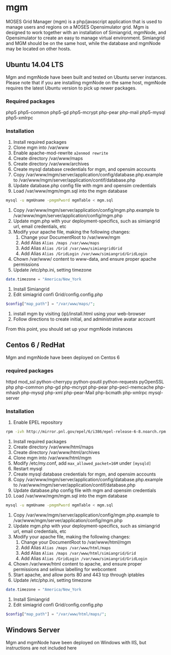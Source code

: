 # mgm

MOSES Grid Manager (mgm) is a php/javascript application that is used to manage users and regions on a MOSES Opensimulator grid.  Mgm is designed to work together with an installation of Simiangrid, mgmNode, and Opensimulator to create an easy to manage virtual environment.  Simiangrid and MGM should be on the same host, while the database and mgmNode may be located on other hosts.

## Ubuntu 14.04 LTS

Mgm and mgmNode have been built and tested on Ubuntu server instances.  Please note that if you are installing mgmNode on the same host, mgmNode requires the latest Ubuntu version to pick up newer packages.

### Required packages

php5 php5-common php5-gd php5-mcrypt php-pear php-mail php5-mysql php5-xmlrpc

### Installation
1. Install required packages
1. Clone mgm into /var/www
1. Enable apache-mod-rewrite `a2enmod rewrite`
1. Create directory /var/www/maps
1. Create directory /var/www/archives
1. Create mysql database credentials for mgm, and opensim accounts
1. Copy /var/www/mgm/server/application/config/database.php.example to /var/www/mgm/server/application/contif/database.php
1. Update database.php config file with mgm and opensim credentials
1. Load /var/www/mgm/mgm.sql into the mgm database
```bash
mysql -u mgmUname -pmgmPword mgmTable < mgm.sql
```
1. Copy /var/www/mgm/server/application/config/mgm.php.example to /var/www/mgm/server/application/config/mgm.php
1. Update mgm.php with your deployment-specifics, such as simiangrid url, email credentials, etc
1. Modify your apache file, making the following changes:
    1. Change your DocumentRoot to /var/www/mgm
    1. Add Alias `Alias /maps /var/www/maps`
    1. Add Alias `Alias /Grid /var/www/simiangridGrid`
    1. Add Alias `Alias /GridLogin /var/www/simiangrid/GridLogin`
1. Chown /var/www/ content to www-data, and ensure proper apache permissions
1. Update /etc/php.ini, setting timezone
```php
date.timezone = "America/New_York
```
1. Install Simiangrid
1. Edit simiagrid confi Grid/config.config.php
```php
$config["map_path"] = "/var/www/maps/";
```
1. install mgm by visiting (ip)/install.html using your web-browser
1. Follow directions to create initial, and administrative avatar account

From this point, you should set up your mgmNode instances

## Centos 6 / RedHat
Mgm and mgmNode have been deployed on Centos 6

### required packages

httpd mod_ssl python-cherrypy python-psutil python-requests pyOpenSSL php php-common php-gd php-mcrypt php-pear php-pecl-memcache php-mhash php-mysql php-xml php-pear-Mail php-bcmath php-xmlrpc mysql-server

### Installation
1. Enable EPEL repository
```bash
rpm -ivh http://mirror.pnl.gov/epel/6/i386/epel-release-6-8.noarch.rpm
```
1. Install required packages
1. Create directory /var/www/html/maps
1. Create directory /var/www/html/archives
1. Clone mgm into /var/www/html/mgm
1. Modify /etc/my.conf, add `max_allowed_packet=16M` under `[mysqld]`
1. Restart mysql
1. Create mysql database credentials for mgm, and opensim accounts
1. Copy /var/www/mgm/server/application/config/database.php.example to /var/www/mgm/server/application/contif/database.php
1. Update database.php config file with mgm and opensim credentials
1. Load /var/www/mgm/mgm.sql into the mgm database
```bash
mysql -u mgmUname -pmgmPword mgmTable < mgm.sql
```
1. Copy /var/www/mgm/server/application/config/mgm.php.example to /var/www/mgm/server/application/config/mgm.php
1. Update mgm.php with your deployment-specifics, such as simiangrid url, email credentials, etc
1. Modify your apache file, making the following changes:
    1. Change your DocumentRoot to /var/www/html/mgm
    1. Add Alias `Alias /maps /var/www/html/maps`
    1. Add Alias `Alias /maps /var/www/html/simiangrid/Grid`
    1. Add Alias `Alias /GridLogin /var/www/simiangrid/GridLogin`
1. Chown /var/www/html content to apache, and ensure proper permissions and selinux labelling for webcontent
1. Start apache, and allow ports 80 and 443 tcp through iptables
1. Update /etc/php.ini, setting timezone
```php
date.timezone = "America/New_York
```
1. Install Simiangrid
1. Edit simiagrid confi Grid/config.config.php
```php
$config["map_path"] = "/var/www/html/maps/";
```

## Windows Server
Mgm and mgmNode have been deployed on Windows with IIS, but instructions are not included here
